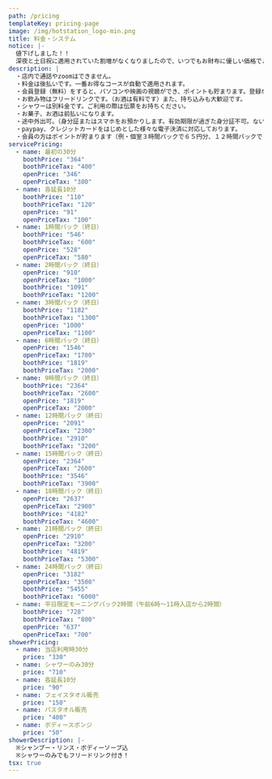 ```yaml
---
path: /pricing
templateKey: pricing-page
image: /img/hotstation_logo-min.png
title: 料金・システム
notice: |-
  値下げしました！！
  深夜と土日祝に適用されていた割増がなくなりましたので、いつでもお財布に優しい価格でご利用頂けます！学割もあります！
description: |
  ・店内で通話やzoomはできません。
  ・料金は後払いです。一番お得なコースが自動で適用されます。
  ・会員登録（無料）をすると、パソコンや映画の視聴ができ、ポイントも貯まります。登録なしの利用も大歓迎です。
  ・お飲み物はフリードリンクです。（お酒は有料です）また、持ち込みも大歓迎です。
  ・シャワーは別料金です。ご利用の際は伝票をお持ちください。
  ・お菓子、お酒は前払いになります。
  ・途中外出可。（身分証またはスマホをお預かりします。有効期限が過ぎた身分証不可。ない場合は一旦清算になります。）
  ・paypay、クレジットカードをはじめとした様々な電子決済に対応しております。
  ・会員の方はポイントが貯まります（例・個室３時間パックで６５円分、１２時間パックで１６０円分、２４時間パックで３００円分）かなりの還元率です・・・
servicePricing:
  - name: 最初の30分
    boothPrice: "364"
    boothPriceTax: "400"
    openPrice: "346"
    openPriceTax: "380"
  - name: 各延長10分
    boothPrice: "110"
    boothPriceTax: "120"
    openPrice: "91"
    openPriceTax: "100"
  - name: 1時間パック（終日）
    boothPrice: "546"
    boothPriceTax: "600"
    openPrice: "528"
    openPriceTax: "580"
  - name: 2時間パック（終日）
    openPrice: "910"
    openPriceTax: "1000"
    boothPrice: "1091"
    boothPriceTax: "1200"
  - name: 3時間パック（終日）
    boothPrice: "1182"
    boothPriceTax: "1300"
    openPrice: "1000"
    openPriceTax: "1100"
  - name: 6時間パック（終日）
    openPrice: "1546"
    openPriceTax: "1700"
    boothPrice: "1819"
    boothPriceTax: "2000"
  - name: 9時間パック（終日）
    boothPrice: "2364"
    boothPriceTax: "2600"
    openPrice: "1819"
    openPriceTax: "2000"
  - name: 12時間パック（終日）
    openPrice: "2091"
    openPriceTax: "2300"
    boothPrice: "2910"
    boothPriceTax: "3200"
  - name: 15時間パック（終日）
    openPrice: "2364"
    openPriceTax: "2600"
    boothPrice: "3546"
    boothPriceTax: "3900"
  - name: 18時間パック（終日）
    openPrice: "2637"
    openPriceTax: "2900"
    boothPrice: "4182"
    boothPriceTax: "4600"
  - name: 21時間パック（終日）
    openPrice: "2910"
    openPriceTax: "3200"
    boothPrice: "4819"
    boothPriceTax: "5300"
  - name: 24時間パック（終日）
    openPrice: "3182"
    openPriceTax: "3500"
    boothPrice: "5455"
    boothPriceTax: "6000"
  - name: 平日限定モーニングパック2時間（午前6時～11時入店から2時間）
    boothPrice: "728"
    boothPriceTax: "800"
    openPrice: "637"
    openPriceTax: "700"
showerPricing:
  - name: 当店利用時30分
    price: "330"
  - name: シャワーのみ30分
    price: "710"
  - name: 各延長10分
    price: "90"
  - name: フェイスタオル販売
    price: "150"
  - name: バスタオル販売
    price: "400"
  - name: ボディースポンジ
    price: "50"
showerDescription: |-
  ※シャンプー・リンス・ボディーソープ込
  ※シャワーのみでもフリードリンク付き！
tsx: true
---
```

